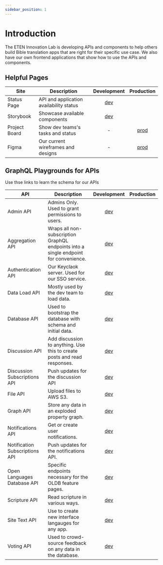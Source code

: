 ```yaml
---
sidebar_position: 1
---
```


# Introduction

The ETEN Innovation Lab is developing APIs and components to help others build Bible translation apps that are right for their specific use case. We also have our own frontend applications that show how to use the APIs and components.

## Helpful Pages

| Site | Description | Development | Production |
| - | - | :-: | :-: |
| Status Page | API and application availability status | [dev](https://stats.uptimerobot.com/OD44lhNyPA) | |
| Storybook | Showcase available components | [dev](https://storybook.dev.lab.eten.bible/) | |
| Project Board | Show dev teams's tasks and status | - | [prod](https://github.com/orgs/etenlab/projects/1/views/1) | 
| Figma | Our current wireframes and designs | - | [prod](https://www.figma.com/file/md8nAIVfMUNxGhkofGhP6c/Wireframes?node-id=895%3A1130&t=3VzuC039od5myQnf-1) |

## GraphQL Playgrounds for APIs

Use thse links to learn the schema for our APIs

| API | Description | Development | Production |
| - | - | :-: | :-: |
| Admin API | Admins Only. Used to grant permissions to users. | [dev](https://admin-api.dev.lab.eten.bible/graphql) | |
| Aggregation API | Wraps all non-subscription GraphQL endpoints into a single endpoint for convenience. | [dev](https://aggregation-api.dev.lab.eten.bible/graphql) | |
| Authentication API | Our Keyclaok server. Used for our SSO service. | [dev](https://keycloak.dev.lab.eten.bible/graphql) | |
| Data Load API | Mostly used by the dev team to load data. | [dev](https://data-load-api.dev.lab.eten.bible/graphql) | |
| Database API | Used to bootstrap the database with schema and initial data. | [dev](https://db-api.dev.lab.eten.bible/graphql) | |
| Discussion API | Add discussion to anything. Use this to create posts and read responses. | [dev](https://discussion-api.dev.lab.eten.bible/graphql) | |
| Discussion Subscriptions API | Push updates for the discussion API | [dev](https://discussion-sub-api.dev.lab.eten.bible/graphql) | |
| File API | Upload files to AWS S3.| [dev](https://file-api.dev.lab.eten.bible/graphql) | |
| Graph API | Store any data in an exploded property graph. | [dev](https://graph-api.dev.lab.eten.bible/graphql) | |
| Notifications API | Get or create user notifications. | [dev](https://notifications-api.dev.lab.eten.bible/graphql) | |
| Notification Subscriptions API | Push updates for the notifications API. | [dev](https://notifications-sub-api.dev.lab.eten.bible/graphql) | |
| Open Languages Database API | Specific endpoints necessary for the OLDB feature pages. | [dev](https://oldb-api.dev.lab.eten.bible/graphql) | |
| Scripture API | Read scripture in various ways. | [dev](https://scripture-api.dev.lab.eten.bible/graphql) | |
| Site Text API | Use to create new interface langauges for any app. | [dev](https://site-text-api.dev.lab.eten.bible/graphql) | |
| Voting API | Used to crowd-source feedback on any data in the database. | [dev](https://voting-api.dev.lab.eten.bible/graphql) | |


